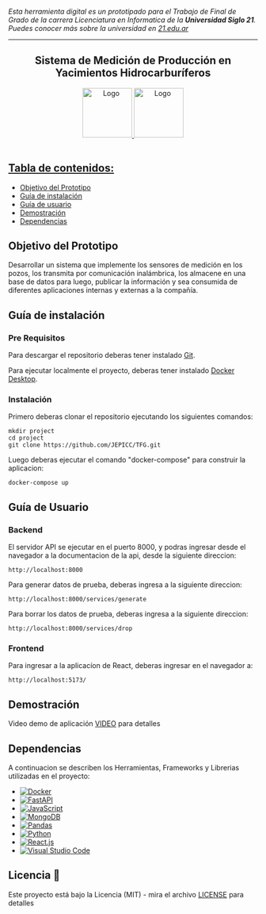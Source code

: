 <!-- Improved compatibility of back to top link: See: https://github.com/othneildrew/Best-README-Template/pull/73 -->
<a name="readme-top"></a>
<!--
*** Thanks for checking out the Best-README-Template. If you have a suggestion
*** that would make this better, please fork the repo and create a pull request
*** or simply open an issue with the tag "enhancement".
*** Don't forget to give the project a star!
*** Thanks again! Now go create something AMAZING! :D
-->



<!-- PROJECT SHIELDS -->
<!-- 
*** I'm using markdown "reference style" links for readability.
*** Reference links are enclosed in brackets [ ] instead of parentheses ( ).
*** See the bottom of this document for the declaration of the reference variables
*** for contributors-url, forks-url, etc. This is an optional, concise syntax you may use.
*** https://www.markdownguide.org/basic-syntax/#reference-style-links -->

<!--
[![Contributors][contributors-shield]][contributors-url]
[![Forks][forks-shield]][forks-url]
[![Stargazers][stars-shield]][stars-url]
[![Issues][issues-shield]][issues-url]
[![MIT License][license-shield]][license-url]
[![LinkedIn][linkedin-shield]][linkedin-url] -->



<!-- PROJECT LOGO -->
*Esta herramienta digital es un prototipado para el Trabajo de Final de Grado de la carrera Licenciatura en Informatica de la **Universidad Siglo 21**. Puedes conocer más sobre la universidad en [21.edu.ar](https://21.edu.ar/)*

---

<div align="center">
<h2 align="center"> Sistema de Medición de Producción en Yacimientos Hidrocarburíferos</h2>
  <a href="https://github.com/othneildrew/Best-README-Template">
    <img src="https://fastapi.tiangolo.com/img/logo-margin/logo-teal.png" alt="Logo" height="100">
    <img src="https://encrypted-tbn0.gstatic.com/images?q=tbn:ANd9GcRprKd5aRy8vxodob4oY-zWqu4ri9efRBKa7Uv1RQEA2LwF2OTaDDDUuQvM8L5u37orzww&usqp=CAU" alt="Logo" height="100">
</div>
<br>
<!-- <p align="center"> Logo e imagen o gif de la interfaz principal de la herramienta</p>
<p align="center"><img src="https://www.webdevelopersnotes.com/wp-content/uploads/create-a-simple-home-page.png"/></p>  -->

## Tabla de contenidos:

- [Objetivo del Prototipo](#objetivo-del-prototipo)
- [Guía de instalación](#guía-de-instalación)
- [Guía de usuario](#guía-de-usuario)
- [Demostración](#demostración)
- [Dependencias](#dependencias)
<!-- - [Información adicional](#información-adicional)
- [Licencia](#licencia) -->


## Objetivo del Prototipo

Desarrollar un sistema que implemente los sensores de medición en los pozos,
los transmita por comunicación inalámbrica, los almacene en una base de datos para luego, publicar la información y sea consumida de diferentes aplicaciones internas y externas a la compañía.

## Guía de instalación

### Pre Requisitos
Para descargar el repositorio deberas tener instalado [Git](https://git-scm.com/downloads).

Para ejecutar localmente el proyecto, deberas tener instalado [Docker Desktop](https://docs.docker.com/desktop/).

### Instalación
Primero deberas clonar el repositorio ejecutando los siguientes comandos:

```
mkdir project
cd project
git clone https://github.com/JEPICC/TFG.git
```

Luego deberas ejecutar el comando "docker-compose" para construir la aplicacion:

```
docker-compose up
```

## Guía de Usuario

### Backend

El servidor API se ejecutar en el puerto 8000, y podras ingresar desde el navegador a la documentacion de la api, desde la siguiente direccion:
```
http://localhost:8000
```
Para generar datos de prueba, deberas ingresa a la siguiente direccion:
```
http://localhost:8000/services/generate
```
Para borrar los datos de prueba, deberas ingresa a la siguiente direccion:
```
http://localhost:8000/services/drop
```
### Frontend
Para ingresar a la aplicacíon de React, deberas ingresar en el navegador a:
```
http://localhost:5173/
```
## Demostración
Video demo de aplicación [VIDEO](Demostracion.webm) para detalles

## Dependencias
A continuacion se describen los Herramientas, Frameworks y Librerias utilizadas en el proyecto:

  * [![Docker][Docker]][Docker-url]
  * [![FastAPI][FastAPI]][FastAPI-url]
  * [![JavaScript][JavaScript]][JavaScript-url]
  * [![MongoDB][MongoDB]][MongoDB-url]
  * [![Pandas][Pandas]][Pandas-url]
  * [![Python][Python]][Python-url]
  * [![React.js][React.js]][React-url]
  * [![Visual Studio Code][Visual Studio Code]][Visual Studio Code-url]

## Licencia 📄

Este proyecto está bajo la Licencia (MIT) - mira el archivo [LICENSE](LICENSE) para detalles

<!-- ## Autor/es

Nombra a el/los autor/es original/es. Consulta con ellos antes de publicar un email o un nombre personal. Una manera muy común es dirigirlos a sus cuentas de redes sociales. -->

<!-- ## Información adicional

Esta es la sección que permite agregar más información de contexto al proyecto como alguna web de relevancia, proyectos similares o que hayan usado la misma tecnología.
 -->

<!-- MARKDOWN LINKS & IMAGES -->
<!-- https://www.markdownguide.org/basic-syntax/#reference-style-links -->
[Docker]: https://img.shields.io/badge/docker-%230db7ed.svg?style=for-the-badge&logo=docker&logoColor=white
[Docker-url]: https://www.docker.com/
[FastAPI]: https://img.shields.io/badge/FastAPI-005571?style=for-the-badge&logo=fastapi
[FastAPI-url]: https://fastapi.tiangolo.com/
[JavaScript]: https://img.shields.io/badge/javascript-%23323330.svg?style=for-the-badge&logo=javascript&logoColor=%23F7DF1E
[JavaScript-url]: https://developer.mozilla.org/es/docs/Web/JavaScript
[MongoDB]: https://img.shields.io/badge/MongoDB-%234ea94b.svg?style=for-the-badge&logo=mongodb&logoColor=white
[MongoDB-url]: https://www.mongodb.com/es
[Pandas]: https://img.shields.io/badge/pandas-%23150458.svg?style=for-the-badge&logo=pandas&logoColor=white
[Pandas-url]: https://pandas.pydata.org/
[Python]: https://img.shields.io/badge/python-3670A0?style=for-the-badge&logo=python&logoColor=ffdd54
[Python-url]: https://www.python.org/
[React.js]: https://img.shields.io/badge/React-20232A?style=for-the-badge&logo=react&logoColor=61DAFB
[React-url]: https://reactjs.org/
[Visual Studio Code]: https://img.shields.io/badge/Visual%20Studio%20Code-0078d7.svg?style=for-the-badge&logo=visual-studio-code&logoColor=white
[Visual Studio Code-url]: https://code.visualstudio.com/